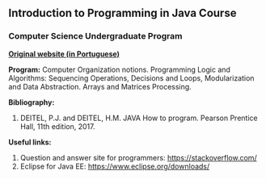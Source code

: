 ## Introduction to Programming in Java Course

### Computer Science Undergraduate Program

[**Original website (in Portuguese)**](https://leticia.compscinet.org/classes/pi-2015-1-pratica/)

**Program:**
Computer Organization notions. Programming Logic and Algorithms: Sequencing Operations, Decisions and Loops, Modularization and Data Abstraction. Arrays and Matrices Processing.

**Bibliography:**
1. DEITEL, P.J. and DEITEL, H.M. JAVA How to program. Pearson Prentice Hall, 11th edition, 2017.

**Useful links:**
1. Question and answer site for programmers: https://stackoverflow.com/
2. Eclipse for Java EE: https://www.eclipse.org/downloads/
